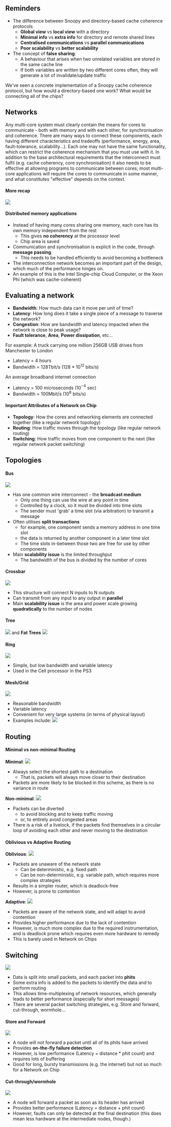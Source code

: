 ## Reminders
- The difference between Snoopy and directory-based cache coherence protocols
	- **Global view** vs **local view** with a directory
	- **Minimal info** vs **extra info** for directory and remote shared lines
	- **Centralised communications** vs **parallel communications**
	- **Poor scalability** vs **better scalability**
- The concept of **false sharing**:
	- A behaviour that arises when two unrelated variables are stored in the same cache line
	- If both variables are written by two different cores often, they will generate a lot of invalidate/update traffic

We've seen a concrete implementation of a Snoopy cache coherence protocol, but how would a directory-based one work? What would be connecting all of the chips?
## Networks
Any multi-core system must clearly contain the means for cores to communicate - both with memory and with each other, for synchronisation and coherence. There are many ways to connect these components, each having different characteristics and tradeoffs (performance, energy, area, fault-tolerance, scalability...). Each one may not have the same 
functionality, which can restrict the coherence mechanism that you must use with it.
In addition to the base architectural requirements that the interconnect must fulfil (e.g. cache coherency, core synchronisation) it also needs to be effective at allowing programs to communicate between cores; most multi-core applications will require the cores to communicate in some manner, and what constitutes "effective" depends on the context.
#### More recap
![](Pasted%20image%2020230425104435.png)
#### Distributed memory applications
- Instead of having many cores sharing one memory, each core has its own memory independent from the rest
	- This gives **no coherency** at the processor level
	- Chip area is saved
- Communication and synchronisation is explicit in the code, through **message passing**.
	- This needs to be handled efficiently to avoid becoming a bottleneck
- The interconnection network becomes an important part of the design, which much of the performance hinges on.
- An example of this is the Intel Single-chip Cloud Computer, or the Xeon Phi (which was cache-coherent)
## Evaluating a network
- **Bandwidth**: How much data can it move per unit of time?
- **Latency**: How long does it take a single piece of a message to traverse the network?
- **Congestion**: How are bandwidth and latency impacted when the network is close to peak usage?
- **Fault tolerance**, **Area**, **Power dissipation**, etc...

For example:
A truck carrying one million 256GB USB drives from Manchester to London
- Latency = 4 hours
- Bandwidth = 128Tbit/s (128 * 10$^{12}$ bits/s)

An average broadband internet connection
- Latency = 100 microseconds (10$^{-4}$ sec)
- Bandwidth = 100Mbit/s (10$^{8}$ bits/s)

#### Important Attributes of a Network on Chip
- **Topology**: How the cores and networking elements are connected together (like a regular network topology)
- **Routing**: How traffic moves through the topology (like regular network routing)
- **Switching**: How traffic moves from one component to the next (like regular network packet switching)

## Topologies
#### Bus
![](Pasted%20image%2020230425110226.png)
- Has one common wire interconnect - the **broadcast medium**
	- Only one thing can use the wire at any point in time
	- Controlled by a clock, so it must be divided into time slots
	- The sender must 'grab' a time slot (via arbitration) to transmit a message
- Often utilises **split transactions**
	- for example, one component sends a memory address in one time slot
	- the data is returned by another component in a later time slot
	- The time slots in-between those two are free for use by other components
- Main **scalability issue** is the limited throughput
	- The bandwidth of the bus is divided by the number of cores

#### Crossbar
![](Pasted%20image%2020230425110642.png)
- This structure will connect N inputs to N outputs
- Can transmit from any input to any output in **parallel**
- Main **scalability issue** is the area and power scale growing **quadratically** to the number of nodes

#### Tree
![](Pasted%20image%2020230425110939.png)
and **Fat Trees**
![](Pasted%20image%2020230425111003.png)
#### Ring
![](Pasted%20image%2020230425111021.png)
- Simple, but low bandwidth and variable latency
- Used in the Cell processor in the PS3

#### Mesh/Grid
![](Pasted%20image%2020230425111239.png)
- Reasonable bandwidth
- Variable latency
- Convenient for very large systems (in terms of physical layout)
- Examples include:
![](Pasted%20image%2020230425111351.png)
## Routing
#### Minimal vs non-minimal Routing
**Minimal**:
![](Pasted%20image%2020230425111448.png)
- Always select the shortest path to a destination
	- That is, packets will always move closer to their destination
- Packets are more likely to be blocked in this scheme, as there is no variance in route

**Non-minimal**:
![](Pasted%20image%2020230425111658.png)
- Packets can be diverted
	- to avoid blocking and to keep traffic moving
	- or, to entirely avoid congested areas
- There is a risk of a livelock, if the packets find themselves in a circular loop of avoiding each other and never moving to the destination

#### Oblivious vs Adaptive Routing
**Oblivious**:
![](Pasted%20image%2020230425111954.png)
- Packets are unaware of the network state
	- Can be deterministic, e.g. fixed path
	- Can be non-deterministic, e.g. variable path, which requires more complex strategies
- Results in a simpler router, which is deadlock-free
- However, is prone to contention

**Adaptive**:
![](Pasted%20image%2020230425112421.png)
- Packets are aware of the network state, and will adapt to avoid contention
- Provides higher performance due to the lack of contention
- However, is much more complex due to the required instrumentation, and is deadlock prone which requires even more hardware to remedy
- This is barely used in Network on Chips

## Switching
![](Pasted%20image%2020230425112651.png)
- Data is split into small packets, and each packet into **phits**
- Some extra info is added to the packets to identify the data and to perform routing
- This allows time-multiplexing of network resources, which generally leads to better performance (especially for short messages)
- There are several packet switching strategies, e.g. Store and forward, cut-through, wormhole...

#### Store and Forward
![](Pasted%20image%2020230425113115.png)
- A node will not forward a packet until all of its phits have arrived
- Provides **on-the-fly failure detection**
- However, is low performance (Latency = distance * phit count) and requires lots of buffering
- Good for long, bursty transmissions (e.g. the internet) but not so much for a Network on Chip

#### Cut-through/wormhole
![](Pasted%20image%2020230425113345.png)
- A node will forward a packet as soon as its header has arrived
- Provides better performance (Latency = distance + phit count)
- However, faults can only be detected at the final destination (this does mean less hardware at the intermediate nodes, though.)